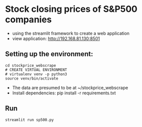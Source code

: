 # Stock closing prices of S&P500 companies 

- using the streamlit framework to create a web application 
- view application: http://192.168.81.130:8501

## Setting up the environment:
```
cd stockprice_webscrape
# CREATE VIRTUAL ENVIRONMENT
# virtualenv venv -p python3
source venv/bin/activate
```
- The data are presumed to be at ~/stockprice_webscrape
- Install dependencies: pip install -r requirements.txt

## Run 
```
streamlit run sp500.py
```
